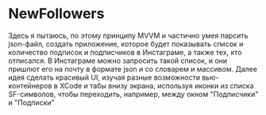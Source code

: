 # NewFollowers
Здесь я пытаюсь, по этому принципу MVVM и частично умея парсить json-файл, создать приложение, которое будет показывать список и количество подписок
и подписчиков в Инстаграме, а также тех, кто отписался. В Инстаграме можно запросить такой список, и они пришлют его на почту в формате json и со словарем и массивом.
Далее идея сделать красивый UI, изучая разные возможности вью-контейнеров в XCode и табы внизу экрана, используя иконки из списка SF-символов, чтобы переходить, например, между окном "Подписчики" и 
"Подписки"
